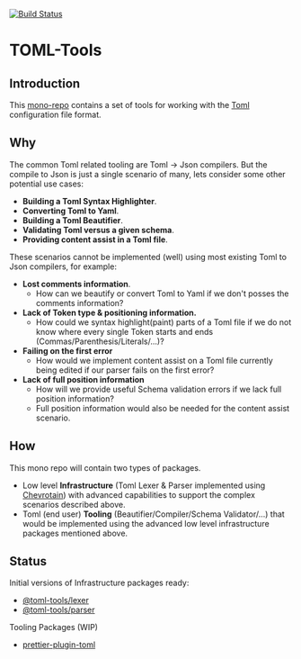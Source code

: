 [![Build Status](https://travis-ci.org/bd82/toml-tools.svg?branch=master)](https://travis-ci.org/bd82/toml-tools)

# TOML-Tools

## Introduction

This [mono-repo][mono-repo] contains a set of tools for working with the [Toml][toml] configuration file format.

## Why

The common Toml related tooling are Toml -> Json compilers.
But the compile to Json is just a single scenario of many,
lets consider some other potential use cases:

- **Building a Toml Syntax Highlighter**.
- **Converting Toml to Yaml**.
- **Building a Toml Beautifier**.
- **Validating Toml versus a given schema**.
- **Providing content assist in a Toml file**.

These scenarios cannot be implemented (well) using
most existing Toml to Json compilers, for example:

- **Lost comments information**.
  - How can we beautify or convert Toml to Yaml if we don't posses the comments information?
- **Lack of Token type & positioning information.**
  - How could we syntax highlight(paint) parts of a Toml file if we do not know
    where every single Token starts and ends (Commas/Parenthesis/Literals/...)?
- **Failing on the first error**
  - How would we implement content assist on a Toml file currently being edited
    if our parser fails on the first error?
- **Lack of full position information**
  - How will we provide useful Schema validation errors if we lack full position information?
  - Full position information would also be needed for the content assist scenario.

## How

This mono repo will contain two types of packages.

- Low level **Infrastructure** (Toml Lexer & Parser implemented using [Chevrotain][chevrotain])
  with advanced capabilities to support the complex scenarios described above.
- Toml (end user) **Tooling** (Beautifier/Compiler/Schema Validator/...) that would be implemented using
  the advanced low level infrastructure packages mentioned above.

## Status

Initial versions of Infrastructure packages ready:

- [@toml-tools/lexer](./packages/lexer)
- [@toml-tools/parser](./packages/parser)

Tooling Packages (WIP)

- [prettier-plugin-toml](./packages/prettier-plugin-toml)

[toml]: https://github.com/toml-lang/toml
[mono-repo]: https://github.com/babel/babel/blob/master/doc/design/monorepo.md
[chevrotain]: https://github.com/SAP/chevrotain
